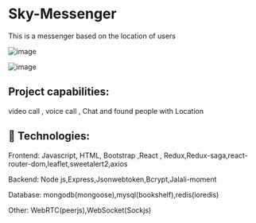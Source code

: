 # Sky-Messenger
  This is a messenger based on the location of users

![image](https://user-images.githubusercontent.com/107199800/204584963-6ba30052-ba17-468b-bd88-e12b901dcac8.png)


![image](https://user-images.githubusercontent.com/107199800/204828686-7d329597-165a-4751-8a58-2c8c58d1385f.png)


## Project capabilities:

video call , voice call , Chat and found people with Location

    
## 🚀 Technologies:
  Frontend:
    Javascript, HTML, Bootstrap ,React , Redux,Redux-saga,react-router-dom,leaflet,sweetalert2,axios
    
  Backend:
    Node js,Express,Jsonwebtoken,Bcrypt,Jalali-moment
    
  Database:
    mongodb(mongoose),mysql(bookshelf),redis(ioredis)
    
  Other:
    WebRTC(peerjs),WebSocket(Sockjs)
